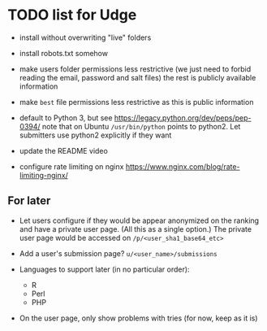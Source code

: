 TODO list for Udge
==================

* install without overwriting "live" folders

* install robots.txt somehow

* make users folder permissions less restrictive
  (we just need to forbid reading the email, password and salt files)
  the rest is publicly available information

* make `best` file permissions less restrictive
  as this is public information

* default to Python 3, but see https://legacy.python.org/dev/peps/pep-0394/
	note that on Ubuntu `/usr/bin/python` points to python2.
	Let submitters use python2 explicitly if they want

* update the README video

* configure rate limiting on nginx
  https://www.nginx.com/blog/rate-limiting-nginx/


For later
---------

* Let users configure if they would be appear anonymized on the ranking and
  have a private user page.  (All this as a single option.)
  The private user page would be accessed on `/p/<user_sha1_base64_etc>`

* Add a user's submission page?  `u/<user_name>/submissions`

* Languages to support later (in no particular order):

	- R
	- Perl
	- PHP

* On the user page, only show problems with tries (for now, keep as it is)
